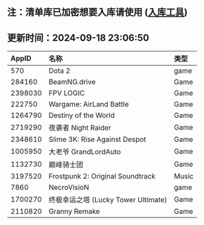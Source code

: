 ## 注：清单库已加密想要入库请使用 ([入库工具](https://github.com/BlankTMing/ManifestAutoUpdate/releases))

## 更新时间：2024-09-18 23:06:50
| AppID | 名称 | 类型  |
| :-------------------- | :----------------------------- | :----------- |
| 570 | Dota 2| game |
| 284160 | BeamNG.drive| Game |
| 2398030 | FPV LOGIC| Game |
| 222750 | Wargame: AirLand Battle| Game |
| 1264790 | Destiny of the World| Game |
| 2719290 | 夜袭者 Night Raider| Game |
| 2348610 | Slime 3K: Rise Against Despot| Game |
| 1005950 | 大老爷 GrandLordAuto| Game |
| 1132730 | 巅峰骑士团| Game |
| 3197520 | Frostpunk 2: Original Soundtrack| Music |
| 7860 | NecroVisioN| game |
| 1700270 | 终极幸运之塔 (Lucky Tower Ultimate)| Game |
| 2110820 | Granny Remake| Game |
